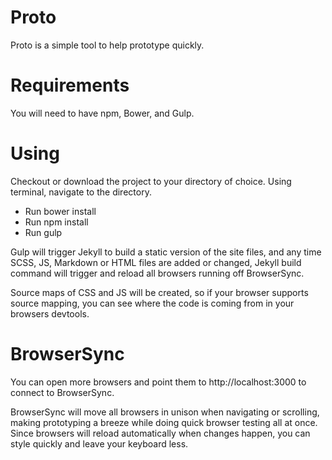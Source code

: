 # Proto
Proto is a simple tool to help prototype quickly.

# Requirements
You will need to have npm, Bower, and Gulp.

# Using
Checkout or download the project to your directory of choice. Using terminal, navigate to the directory.

* Run bower install
* Run npm install
* Run gulp

Gulp will trigger Jekyll to build a static version of the site files, and any time SCSS, JS, Markdown or HTML files are added or changed,
Jekyll build command will trigger and reload all browsers running off BrowserSync.

Source maps of CSS and JS will be created, so if your browser supports source mapping, you can see where the code is coming from in your
browsers devtools.

# BrowserSync
You can open more browsers and point them to http://localhost:3000 to connect to BrowserSync.

BrowserSync will move all browsers in unison when navigating or scrolling, making prototyping a breeze while doing quick browser testing all
at once. Since browsers will reload automatically when changes happen, you can style quickly and leave your keyboard less.
